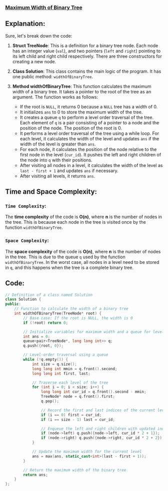 ### [Maximum Width of Binary Tree](https://leetcode.com/problems/maximum-width-of-binary-tree/description/)

## Explanation:
Sure, let's break down the code:

1. **Struct TreeNode**: This is a definition for a binary tree node. Each node has an integer value (`val`), and two pointers (`left` and `right`) pointing to its left child and right child respectively. There are three constructors for creating a new node.

2. **Class Solution**: This class contains the main logic of the program. It has one public method: `widthOfBinaryTree`.

3. **Method widthOfBinaryTree**: This function calculates the maximum width of a binary tree. It takes a pointer to the root of the tree as an argument. The function works as follows:
    - If the root is `NULL`, it returns 0 because a `NULL` tree has a width of 0.
    - It initializes `ans` to 0 to store the maximum width of the tree.
    - It creates a queue `q` to perform a level order traversal of the tree. Each element of `q` is a pair consisting of a pointer to a node and the position of the node. The position of the root is 0.
    - It performs a level order traversal of the tree using a while loop. For each level, it calculates the width of the level and updates `ans` if the width of the level is greater than `ans`.
    - For each node, it calculates the position of the node relative to the first node in the level (`cur_id`). It pushes the left and right children of the node into `q` with their positions.
    - After visiting all nodes in a level, it calculates the width of the level as `last - first + 1` and updates `ans` if necessary.
    - After visiting all levels, it returns `ans`.

## Time and Space Complexity:
### `Time Complexity`:
The **time complexity** of the code is **O(n)**, where **n** is the number of nodes in the tree. This is because each node in the tree is visited once by the function `widthOfBinaryTree`.

### `Space Complexity`:
The **space complexity** of the code is **O(n)**, where **n** is the number of nodes in the tree. This is due to the queue `q` used by the function `widthOfBinaryTree`. In the worst case, all nodes in a level need to be stored in `q`, and this happens when the tree is a complete binary tree.

## Code:
```cpp
// Definition of a class named Solution
class Solution {
public:
    // Function to calculate the width of a binary tree
    int widthOfBinaryTree(TreeNode* root) {
        // Base case: If the root is NULL, the width is 0
        if (!root) return 0;

        // Initialize variables for maximum width and a queue for level-order traversal
        int ans = 0;
        queue<pair<TreeNode*, long long int>> q;
        q.push({root, 0});

        // Level-order traversal using a queue
        while (!q.empty()) {
            int size = q.size();
            long long int mmin = q.front().second;
            long long int first, last;

            // Traverse each level of the tree
            for (int i = 0; i < size; i++) {
                long long int cur_id = q.front().second - mmin;
                TreeNode* node = q.front().first;
                q.pop();

                // Record the first and last indices of the current level
                if (i == 0) first = cur_id;
                if (i == size - 1) last = cur_id;

                // Enqueue the left and right children with updated indices
                if (node->left) q.push({node->left, cur_id * 2 + 1});
                if (node->right) q.push({node->right, cur_id * 2 + 2});
            }

            // Update the maximum width for the current level
            ans = max(ans, static_cast<int>(last - first + 1));
        }

        // Return the maximum width of the binary tree
        return ans;
    }
};
```
